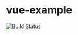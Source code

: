 # vue-example

[![Build Status](https://travis-ci.org/MoYummy/vue-example.svg?branch=dev)](https://travis-ci.org/MoYummy/vue-example)
